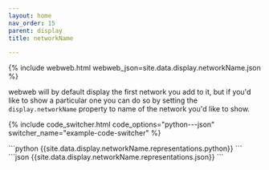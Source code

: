 ```yaml
---
layout: home
nav_order: 15
parent: display
title: networkName

---
```


{% include webweb.html webweb_json=site.data.display.networkName.json %}

webweb will by default display the first network you add to it, but if you'd like to show a particular one you can do so by setting the `display.networkName` property to name of the network you'd like to show.

{% include code_switcher.html code_options="python---json" switcher_name="example-code-switcher" %}
<div class='select-code-block example-code-switcher python-code-block select-code-block-visible'></div>
```python
{{site.data.display.networkName.representations.python}}
```
<div class='select-code-block example-code-switcher json-code-block'></div>
```json
{{site.data.display.networkName.representations.json}}
```